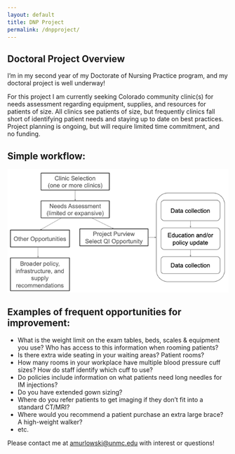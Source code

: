 ```yaml
---
layout: default
title: DNP Project
permalink: /dnpproject/
---
```

## Doctoral Project Overview

I’m in my second year of my Doctorate of Nursing Practice program, and my doctoral project is well underway!

For this project I am currently seeking Colorado community clinic(s) for needs assessment regarding equipment, supplies, and resources for patients of size. All clinics see patients of size, but frequently clinics fall short of identifying patient needs and staying up to date on best practices. Project planning is ongoing, but will require limited time commitment, and no funding.

## Simple workflow:

<img src="/assets/img/project-workflow.png"/>

## Examples of frequent opportunities for improvement:
- What is the weight limit on the exam tables, beds, scales & equipment you use? Who has access to this information when rooming patients?
- Is there extra wide seating in your waiting areas? Patient rooms?
- How many rooms in your workplace have multiple blood pressure cuff sizes? How do staff identify which cuff to use?
- Do policies include information on what patients need long needles for IM injections?
- Do you have extended gown sizing?
- Where do you refer patients to get imaging if they don’t fit into a standard CT/MRI?
- Where would you recommend a patient purchase an extra large brace? A high-weight walker?
- etc.

Please contact me at <a href="mailto:amurlowski@unmc.edu">amurlowski@unmc.edu</a> with interest or questions!
